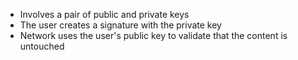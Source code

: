 - Involves a pair of public and private keys
- The user creates a signature with the private key
- Network uses the user's public key to validate that the content is untouched
